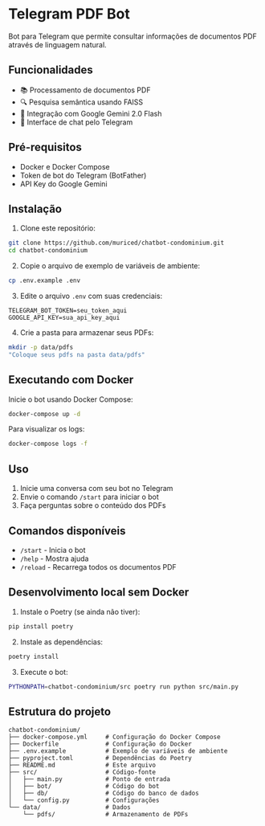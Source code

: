 # Telegram PDF Bot

Bot para Telegram que permite consultar informações de documentos PDF através de linguagem natural.

## Funcionalidades

- 📚 Processamento de documentos PDF
- 🔍 Pesquisa semântica usando FAISS
- 🤖 Integração com Google Gemini 2.0 Flash
- 💬 Interface de chat pelo Telegram

## Pré-requisitos

- Docker e Docker Compose
- Token de bot do Telegram (BotFather)
- API Key do Google Gemini

## Instalação

1. Clone este repositório:
```bash
git clone https://github.com/muriced/chatbot-condominium.git
cd chatbot-condominium
```

2. Copie o arquivo de exemplo de variáveis de ambiente:
```bash
cp .env.example .env
```

3. Edite o arquivo `.env` com suas credenciais:
```
TELEGRAM_BOT_TOKEN=seu_token_aqui
GOOGLE_API_KEY=sua_api_key_aqui
```

4. Crie a pasta para armazenar seus PDFs:
```bash
mkdir -p data/pdfs
"Coloque seus pdfs na pasta data/pdfs"
```

## Executando com Docker

Inicie o bot usando Docker Compose:

```bash
docker-compose up -d
```

Para visualizar os logs:
```bash
docker-compose logs -f
```

## Uso

1. Inicie uma conversa com seu bot no Telegram
2. Envie o comando `/start` para iniciar o bot
3. Faça perguntas sobre o conteúdo dos PDFs

## Comandos disponíveis

- `/start` - Inicia o bot
- `/help` - Mostra ajuda
- `/reload` - Recarrega todos os documentos PDF

## Desenvolvimento local sem Docker

1. Instale o Poetry (se ainda não tiver):
```bash
pip install poetry
```

2. Instale as dependências:
```bash
poetry install
```

3. Execute o bot:
```bash
PYTHONPATH=chatbot-condominium/src poetry run python src/main.py
```

## Estrutura do projeto

```
chatbot-condominium/
├── docker-compose.yml     # Configuração do Docker Compose
├── Dockerfile             # Configuração do Docker
├── .env.example           # Exemplo de variáveis de ambiente
├── pyproject.toml         # Dependências do Poetry
├── README.md              # Este arquivo
├── src/                   # Código-fonte
│   ├── main.py            # Ponto de entrada
│   ├── bot/               # Código do bot
│   ├── db/                # Código do banco de dados
│   └── config.py          # Configurações
└── data/                  # Dados
    └── pdfs/              # Armazenamento de PDFs
```

